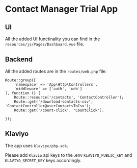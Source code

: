 # Contact Manager Trial App

## UI

All the added UI functinality you can find in the `resources/js/Pages/Dashboard.vue` file.

## Backend

All the added routes are in the `routes/web.php` file:

```
Route::group([
    'namespace' => 'App\Http\Controllers',
    'middleware' => ['auth', 'web']
], function () {
    Route::resource('/contacts', 'ContactController');
    Route::get('/download-contacts-csv', 'ContactController@userContactsToCsv');
    Route::get('/count-click', 'CountClick');
    
});
```

## Klaviyo

The app uses `klaviyo/php-sdk`.

Please add `Klavio` api keys to the .env `KLAVIYO_PUBLIC_KEY` and `KLAVIYO_SECRET_KEY` keys accordingly.
